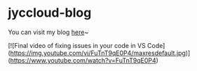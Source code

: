 # jyccloud-blog

You can visit my blog [here](https://jyccloud.cn/)~

[![Final video of fixing issues in your code in VS Code]
(https://img.youtube.com/vi/FuTnT9qE0P4/maxresdefault.jpg)]
(https://www.youtube.com/watch?v=FuTnT9qE0P4)